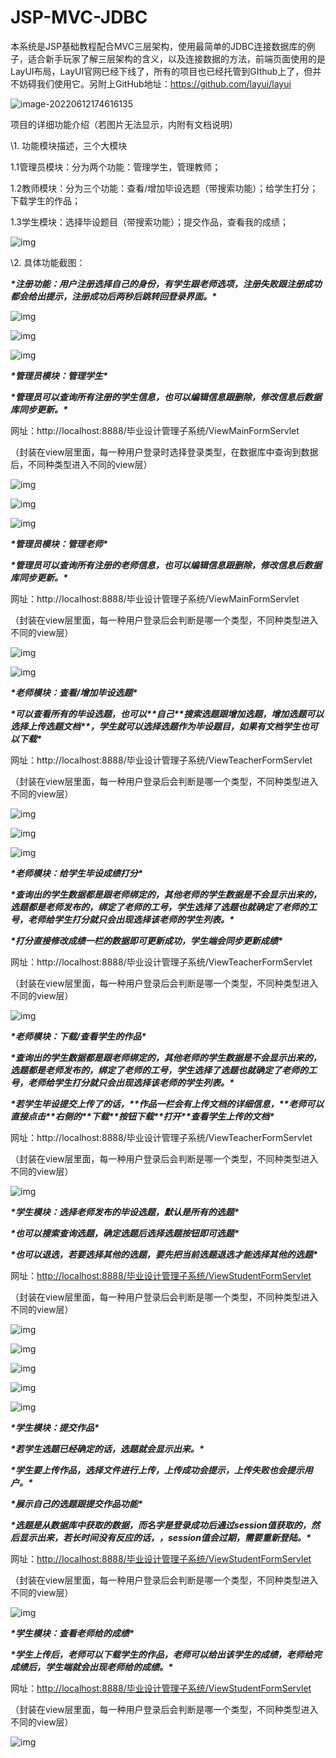 # JSP-MVC-JDBC
本系统是JSP基础教程配合MVC三层架构，使用最简单的JDBC连接数据库的例子，适合新手玩家了解三层架构的含义，以及连接数据的方法，前端页面使用的是LayUI布局，LayUI官网已经下线了，所有的项目也已经托管到GIthub上了，但并不妨碍我们使用它。另附上GitHub地址：https://github.com/layui/layui

![image-20220612174616135](C:\Users\Jerry\AppData\Roaming\Typora\typora-user-images\image-20220612174616135.png)

项目的详细功能介绍（若图片无法显示，内附有文档说明）

\1. 功能模块描述，三个大模块

1.1管理员模块：分为两个功能：管理学生，管理教师；

1.2教师模块：分为三个功能：查看/增加毕设选题（带搜索功能）；给学生打分；下载学生的作品；

1.3学生模块：选择毕设题目（带搜索功能）；提交作品，查看我的成绩；

![img](file:///C:\Users\Jerry\AppData\Local\Temp\ksohtml7860\wps1.png) 

\2. 具体功能截图：

***\*注册功能：用户注册选择自己的身份，有学生跟老师选项，注册失败跟注册成功都会给出提示，注册成功后两秒后跳转回登录界面。\****

![img](file:///C:\Users\Jerry\AppData\Local\Temp\ksohtml7860\wps2.jpg) 

![img](file:///C:\Users\Jerry\AppData\Local\Temp\ksohtml7860\wps3.jpg) 

![img](file:///C:\Users\Jerry\AppData\Local\Temp\ksohtml7860\wps4.jpg) 

***\*管理员模块：管理学生\****

***\*管理员可以查询所有注册的学生信息，也可以编辑信息跟删除，修改信息后数据库同步更新。\****

网址：http://localhost:8888/毕业设计管理子系统/ViewMainFormServlet

（封装在view层里面，每一种用户登录时选择登录类型，在数据库中查询到数据后，不同种类型进入不同的view层）

![img](file:///C:\Users\Jerry\AppData\Local\Temp\ksohtml7860\wps5.jpg) 

![img](file:///C:\Users\Jerry\AppData\Local\Temp\ksohtml7860\wps6.jpg) 

![img](file:///C:\Users\Jerry\AppData\Local\Temp\ksohtml7860\wps7.jpg) 

 

***\*管理员模块：管理老师\****

***\*管理员可以查询所有注册的老师信息，也可以编辑信息跟删除，修改信息后数据库同步更新。\****

网址：http://localhost:8888/毕业设计管理子系统/ViewMainFormServlet

（封装在view层里面，每一种用户登录后会判断是哪一个类型，不同种类型进入不同的view层）

![img](file:///C:\Users\Jerry\AppData\Local\Temp\ksohtml7860\wps8.jpg) 

![img](file:///C:\Users\Jerry\AppData\Local\Temp\ksohtml7860\wps9.jpg) 

***\*老师模块：查看/增加毕设选题\****

***\*可以查看所有的毕设选题，也可以\*******\*自己\*******\*搜索选题跟增加选题，增加选题可以选择上传选题文档\*******\*，学生就可以选择选题作为毕设题目，如果有文档学生也可以下载\****

网址：http://localhost:8888/毕业设计管理子系统/ViewTeacherFormServlet

（封装在view层里面，每一种用户登录后会判断是哪一个类型，不同种类型进入不同的view层）

 

 

![img](file:///C:\Users\Jerry\AppData\Local\Temp\ksohtml7860\wps10.jpg) 

![img](file:///C:\Users\Jerry\AppData\Local\Temp\ksohtml7860\wps11.jpg) 

![img](file:///C:\Users\Jerry\AppData\Local\Temp\ksohtml7860\wps12.jpg) 

***\*老师模块：给学生毕设成绩打分\****

***\*查询出的学生数据都是跟老师绑定的，其他老师的学生数据是不会显示出来的，选题都是老师发布的，绑定了老师的工号，学生选择了选题也就确定了老师的工号，老师给学生打分就只会出现选择该老师的学生列表。\****

***\*打分直接修改成绩一栏的数据即可更新成功，学生端会同步更新成绩\****

网址：http://localhost:8888/毕业设计管理子系统/ViewTeacherFormServlet

（封装在view层里面，每一种用户登录后会判断是哪一个类型，不同种类型进入不同的view层）

 

![img](file:///C:\Users\Jerry\AppData\Local\Temp\ksohtml7860\wps13.jpg) 

***\*老师模块：下载/查看学生的作品\****

***\*查询出的学生数据都是跟老师绑定的，其他老师的学生数据是不会显示出来的，选题都是老师发布的，绑定了老师的工号，学生选择了选题也就确定了老师的工号，老师给学生打分就只会出现选择该老师的学生列表。\****

***\*若学生毕设提交上传了的话，\*******\*作品一栏会有上传文档的详细信息，\*******\*老师可以直接点击\*******\*右侧的\*******\*下载\*******\*按钮下载\*******\*打开\*******\*查看学生上传的文档\****

网址：http://localhost:8888/毕业设计管理子系统/ViewTeacherFormServlet

（封装在view层里面，每一种用户登录后会判断是哪一个类型，不同种类型进入不同的view层）

 

![img](file:///C:\Users\Jerry\AppData\Local\Temp\ksohtml7860\wps14.jpg) 

 

***\*学生模块：选择老师发布的毕设选题，默认是所有的选题\****

***\*也可以搜索查询选题，确定选题后选择选题按钮即可选题\****

***\*也可以退选，若要选择其他的选题，要先把当前选题退选才能选择其他的选题\****

网址：[http://localhost:8888/毕业设计管理子系统/ViewStudentFormServlet](http://localhost:8888/毕业设计管理子系统/ViewTeacherFormServlet)

（封装在view层里面，每一种用户登录后会判断是哪一个类型，不同种类型进入不同的view层）

 

![img](file:///C:\Users\Jerry\AppData\Local\Temp\ksohtml7860\wps15.jpg) 

![img](file:///C:\Users\Jerry\AppData\Local\Temp\ksohtml7860\wps16.jpg) 

![img](file:///C:\Users\Jerry\AppData\Local\Temp\ksohtml7860\wps17.jpg) 

![img](file:///C:\Users\Jerry\AppData\Local\Temp\ksohtml7860\wps18.jpg) 

![img](file:///C:\Users\Jerry\AppData\Local\Temp\ksohtml7860\wps19.jpg) 

***\*学生模块：提交作品\****

***\*若学生选题已经确定的话，选题就会显示出来。\****

***\*学生要上传作品，选择文件进行上传，上传成功会提示，上传失败也会提示用户。\****

***\*展示自己的选题跟提交作品功能\****

***\*选题是从数据库中获取的数据，而名字是登录成功后通过session值获取的，然后显示出来，若长时间没有反应的话，，session值会过期，需要重新登陆。\****

网址：[http://localhost:8888/毕业设计管理子系统/ViewStudentFormServlet](http://localhost:8888/毕业设计管理子系统/ViewTeacherFormServlet)

（封装在view层里面，每一种用户登录后会判断是哪一个类型，不同种类型进入不同的view层）

 

![img](file:///C:\Users\Jerry\AppData\Local\Temp\ksohtml7860\wps20.jpg) 

 

***\*学生模块：查看老师给的成绩\****

***\*学生上传后，老师可以下载学生的作品，老师可以给出该学生的成绩，老师给完成绩后，学生端就会出现老师给的成绩。\****

网址：[http://localhost:8888/毕业设计管理子系统/ViewStudentFormServlet](http://localhost:8888/毕业设计管理子系统/ViewTeacherFormServlet)

（封装在view层里面，每一种用户登录后会判断是哪一个类型，不同种类型进入不同的view层）

 

![img](file:///C:\Users\Jerry\AppData\Local\Temp\ksohtml7860\wps21.jpg) 

